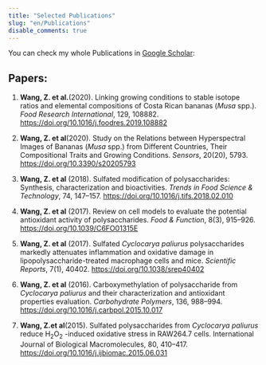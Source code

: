 ```yaml
---
title: "Selected Publications"
slug: "en/Publications"
disable_comments: true
---
```


You can check my whole Publications in [Google Scholar](https://scholar.google.com/citations?user=9kfqtMwAAAAJ&hl=en):

## Papers:

1.  **Wang, Z. et al.**(2020). Linking growing conditions to stable isotope ratios and elemental compositions of Costa Rican bananas (*Musa* spp.). *Food Research International*, 129, 108882. https://doi.org/10.1016/j.foodres.2019.108882

2.  **Wang, Z. et al**(2020). Study on the Relations between Hyperspectral Images of Bananas (*Musa* spp.) from Different Countries, Their Compositional Traits and Growing Conditions. *Sensors*, 20(20), 5793. https://doi.org/10.3390/s20205793

3.  **Wang, Z. et al** (2018). Sulfated modification of polysaccharides: Synthesis, characterization and bioactivities. *Trends in Food Science & Technology*, 74, 147–157. https://doi.org/10.1016/j.tifs.2018.02.010

4.  **Wang, Z. et al** (2017). Review on cell models to evaluate the potential antioxidant activity of polysaccharides. *Food & Function*, 8(3), 915–926. https://doi.org/10.1039/C6FO01315E

5.  **Wang, Z. et al** (2017). Sulfated *Cyclocarya paliurus* polysaccharides markedly attenuates inflammation and oxidative damage in lipopolysaccharide-treated macrophage cells and mice. *Scientific Reports*, 7(1), 40402. https://doi.org/10.1038/srep40402

6.  **Wang, Z. et al** (2016). Carboxymethylation of polysaccharide from *Cyclocarya paliurus* and their characterization and antioxidant properties evaluation. *Carbohydrate Polymers*, 136, 988–994. https://doi.org/10.1016/j.carbpol.2015.10.017

7.  **Wang, Z.et al**(2015). Sulfated polysaccharides from *Cyclocarya paliurus* reduce H<sub>2</sub>O<sub>2</sub> -induced oxidative stress in RAW264.7 cells. International Journal of Biological Macromolecules, 80, 410–417. https://doi.org/10.1016/j.ijbiomac.2015.06.031
